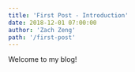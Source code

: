 ```yaml
---
title: 'First Post - Introduction'
date: 2018-12-01 07:00:00
author: 'Zach Zeng'
path: '/first-post'
---
```


Welcome to my blog!